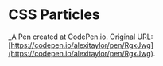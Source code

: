 # CSS Particles
 _A Pen created at CodePen.io. Original URL: [https://codepen.io/alexitaylor/pen/RgxJwg](https://codepen.io/alexitaylor/pen/RgxJwg).

 